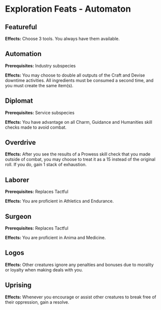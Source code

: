 # Exploration Feats - Automaton

## Featureful

**Effects:** Choose 3 tools. You always have them available.

## Automation

**Prerequisites:** Industry subspecies

**Effects:** You may choose to double all outputs of the Craft and Devise downtime activities. All ingredients must be consumed a second time, and you must create the same item(s).

## Diplomat

**Prerequisites:** Service subspecies

**Effects:** You have advantage on all Charm, Guidance and Humanities skill checks made to avoid combat.

## Overdrive

**Effects:** After you see the results of a Prowess skill check that you made outside of combat, you may choose to treat it as a 15 instead of the original roll. If you do, gain 1 stack of exhaustion.

## Laborer

**Prerequisites:** Replaces Tactful

**Effects:** You are proficient in Athletics and Endurance.

## Surgeon

**Prerequisites:** Replaces Tactful

**Effects:** You are proficient in Anima and Medicine.

## Logos

**Effects:** Other creatures ignore any penalties and bonuses due to morality or loyalty when making deals with you.

## Uprising

**Effects:** Whenever you encourage or assist other creatures to break free of their oppression, gain a resolve.

